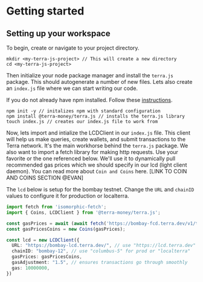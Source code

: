 # Getting started

## Setting up your workspace

To begin, create or navigate to your project directory.
```console
mkdir <my-terra-js-project> // This will create a new directory
cd <my-terra-js-project>
```

Then initialize your node package manager and install the `terra.js` package. This should autogenerate a number of new files. Lets also create an `index.js` file where we can start writing our code.

If you do not already have npm installed. Follow these [instructions](https://docs.npmjs.com/downloading-and-installing-node-js-and-npm).

```console
npm init -y // initalizes npm with standard configuration
npm install @terra-money/terra.js // installs the terra.js library
touch index.js // creates our index.js file to work from
```

Now, lets import and intialize the LCDClient in our `index.js` file. This client will help us make queries, create wallets, and submit transactions to the Terra network. It's the main workhorse behind the `terra.js` package. We also want to import a fetch library for making http requests. Use your favorite or the one referenced below. We'll use it to dynamically pull recommended gas prices which we should specify in our lcd (light client daemon). You can read more about `Coin and Coins` here. [LINK TO COIN AND COINS SECTION @EVAN]

The `lcd` below is setup for the bombay testnet. Change the `URL` and `chainID` values to configure it for production or localterra. 

```ts
import fetch from 'isomorphic-fetch';
import { Coins, LCDClient } from '@terra-money/terra.js';

const gasPrices = await (await fetch('https://bombay-fcd.terra.dev/v1/txs/gas_prices')).json();
const gasPricesCoins = new Coins(gasPrices);

const lcd = new LCDClient({
  URL: "https://bombay-lcd.terra.dev/", // use "https://lcd.terra.dev" for prod "http://localhost:1317" for localterra
  chainID: "bombay-12", // use "columbus-5" for prod or "localterra"
  gasPrices: gasPricesCoins,
  gasAdjustment: "1.5", // ensures transactions go through smoothly
  gas: 10000000,
})
```

